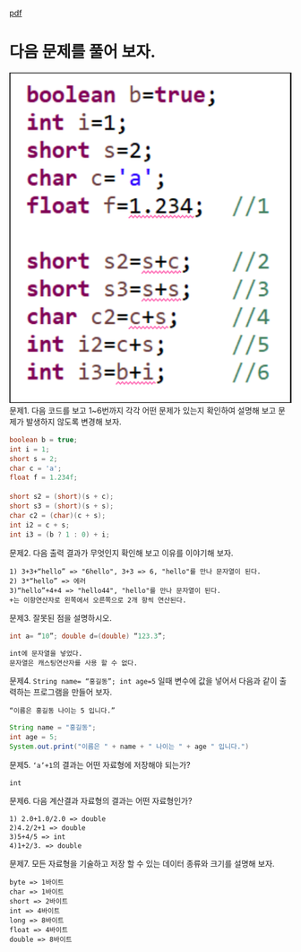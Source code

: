 [pdf](../pdf/JAVA240812simple148.pdf)
# 다음 문제를 풀어 보자.
![image](../images/image3.png)
문제1. 다음 코드를 보고 1~6번까지 각각 어떤 문제가 있는지 확인하여 설명해 보고 문제가 발생하지 않도록 변경해 보자.
```java
boolean b = true;
int i = 1;
short s = 2;
char c = 'a';
float f = 1.234f;

short s2 = (short)(s + c);
short s3 = (short)(s + s);
char c2 = (char)(c + s);
int i2 = c + s;
int i3 = (b ? 1 : 0) + i;
```
문제2. 다음 출력 결과가 무엇인지 확인해 보고 이유를 이야기해 보자.
```
1) 3+3+“hello” => "6hello", 3+3 => 6, "hello"를 만나 문자열이 된다.
2) 3*“hello” => 에러
3)“hello”+4+4 => "hello44", "hello"를 만나 문자열이 된다.
+는 이항연산자로 왼쪽에서 오른쪽으로 2개 항씩 연산된다.
```
문제3. 잘못된 점을 설명하시오.
```java
int a= “10”; double d=(double) “123.3”;
```
```
int에 문자열을 넣었다.
문자열은 캐스팅연산자를 사용 할 수 없다.
```
문제4. `String name= “홍길동”; int age=5` 일때 변수에 값을 넣어서 다음과 같이 출력하는 프로그램을 만들어 보자.
```
“이름은 홍길동 나이는 5 입니다.”
```
```java
String name = "홍길동";
int age = 5;
System.out.print("이름은 " + name + " 나이는 " + age " 입니다.")
```
문제5. `‘a’+1`의 결과는 어떤 자료형에 저장해야 되는가?
```
int
```
문제6. 다음 계산결과 자료형의 결과는 어떤 자료형인가?
```
1) 2.0+1.0/2.0 => double
2)4.2/2+1 => double
3)5+4/5 => int
4)1+2/3. => double
```
문제7. 모든 자료형을 기술하고 저장 할 수 있는 데이터 종류와 크기를 설명해 보자.
```
byte => 1바이트
char => 1바이트
short => 2바이트
int => 4바이트
long => 8바이트
float => 4바이트
double => 8바이트
```
